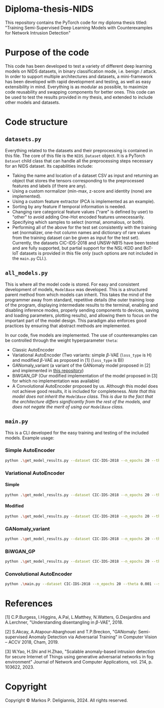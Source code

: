 # Diploma-thesis-NIDS
This repository contains the PyTorch code for my diploma thesis titled: "Training Semi-Supervised Deep Learning Models with Counterexamples for Network Intrusion Detection"

# Purpose of the code
This code has been developed to test a variety of different deep learning models on NIDS datasets, in binary classification mode, i.e. benign / attack. In order to support multiple architectures and datasets, a mini-framework has been developed with rapid development and testing, as well as easy extensibility in mind. Everything is as modular as possible, to maximize code reusability and swapping components for better ones.
This code can be used to test the results provided in my thesis, and extended to include other models and datasets.

# Code structure
## `datasets.py`
Everything related to the datasets and their preprocessing is contained in this file. The core of this file is the `NIDS_Dataset` object. It is a PyTorch `Dataset` child class that can handle all the preprocessing steps necessary for an NIDS dataset. Its capabilities include:
- Taking the name and location of a dataset CSV as input and returning an object that stores the tensors corresponding to the preprocessed features and labels (if there are any).
- Using a custom normalizer (min-max, z-score and identity (none) are implemented).
- Using a custom feature extractor (PCA is implemented as an example).
- Sorting by any feature if temporal information is needed.
- Changing rare categorical feature values ("rare" is defined by user) to "other" to avoid adding One-Hot encoded features unnecessarily.
- Specifying which samples to select (normal, anomalous, or both).
- Performing all of the above for the test set consistently with the training set (normalizer, one-hot column names and dictionary of rare values from the training dataset can be given as input for the test set).
Currently, the datasets CIC-IDS-2018 and UNSW-NB15 have been tested and are fully supported, but partial support for the NSL-KDD and BoT-IoT datasets is provided in this file only (such options are not included in the `main.py` CLI.).

## `all_models.py`
This is where all the model code is stored. For easy and consistent development of models, `ModelBase` was developed. This is a structured parent method from which models can inherit. This takes the mind of the programmer away from standard, repetitive details (the outer training loop of the program, displaying intermediate results to the terminal, enabling and disabling inference modes, properly sending components to devices, saving and loading parameters, plotting results), and allowing them to focus on the important part of the model design. This paradigm also enforces good practices by ensuring that abstract methods are implemented.

In our code, five models are implemented. The use of counterexamples can be controlled through the weight hyperparameter `theta`:
- Classic AutoEncoder 
- Variational AutoEncoder (Two variants: simple $\beta$-VAE (`loss_type` is H) and modified $\beta$-VAE as proposed in [1] (`loss_type` is B))
- GANomaly_variant (a variant of the GANomaly model proposed in [2] and implemented in [this repository](https://github.com/samet-akcay/ganomaly))
- BiWGAN_GP (Our modified implementation of the model proposed in [3] for which no implementation was available)
- A Convolutional AutoEncoder proposed by us. Although this model does not achieve good results, it is included for completeness. *Note that this model does not inherit the `ModelBase` class. This is due to the fact that the architecture differs significantly from the rest of the models, and does not negate the merit of using our `ModelBase` class.*

## `main.py`
This is a CLI developed for the easy training and testing of the included models. Example usage:

### Simple AutoEncoder
```bash
python .\get_model_results.py --dataset CIC-IDS-2018 --n_epochs 20 --theta 0.001 --sample_interval 1000 AE
```
### Variational AutoEncoder
#### Simple
```bash
python .\get_model_results.py --dataset CIC-IDS-2018 --n_epochs 20 --theta 0.001 --sample_interval 1000 VAE --loss_type H --beta 0.5
```
#### Modified
```bash
python .\get_model_results.py --dataset CIC-IDS-2018 --n_epochs 20 --theta 0.001 --sample_interval 1000 VAE --loss_type B --gamma 10 --max_capacity 10 --Capacity_max_iter 1e5
```
### GANomaly_variant
```bash
python .\get_model_results.py --dataset CIC-IDS-2018 --n_epochs 20 --theta 0.001 --sample_interval 1000 GANomaly_variant --w_adv 1 --w_con 50 --w_enc 1
```
### BiWGAN_GP
```bash
python .\get_model_results.py --dataset CIC-IDS-2018 --n_epochs 20 --theta 0.001 --sample_interval 1000 BiWGAN_GP --n_critic 5 --sigma 10
```
### Convolutional AutoEncoder
```bash
python .\main.py --dataset CIC-IDS-2018 --n_epochs 20 --theta 0.001 --sample_interval 1000 ConvAE --corr_window_length 5
```

# References
[1] C.P.Burgess, I.Higgins, A.Pal, L.Matthey, N.Watters, G.Desjardins and A.Lerchner, "Understanding disentangling in $\beta$-VAE", 2018.

[2] S.Akcay, A.Atapour-Abarghouei and T.P.Breckon, "GANomaly: Semi-supervised Anomaly Detection via Adversarial Training" in Computer Vision – ACCV 2018, Cham, 2019.

[3] W.Yao, H.Shi and H.Zhao, "Scalable anomaly-based intrusion detection for secure Internet of Things using generative adversarial networks in fog environment" Journal of Network and Computer Applications, vol. 214, p. 103622, 2023.

# Copyright
Copyright © Markos P. Deligiannis, 2024. All rights reserved.
